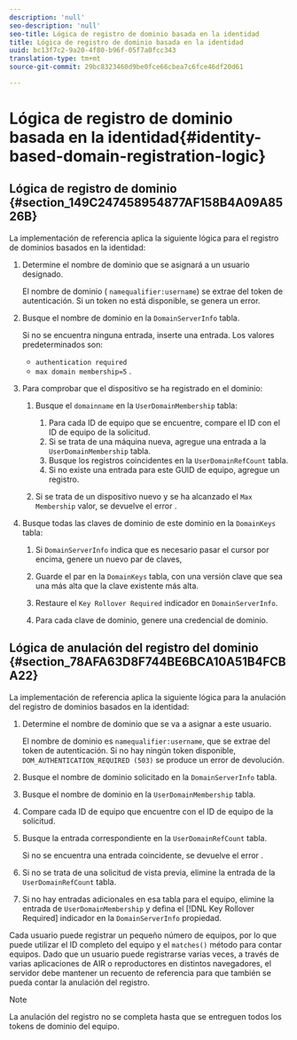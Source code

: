 ```yaml
---
description: 'null'
seo-description: 'null'
seo-title: Lógica de registro de dominio basada en la identidad
title: Lógica de registro de dominio basada en la identidad
uuid: bc13f7c2-9a20-4f80-b96f-05f7a0fcc343
translation-type: tm+mt
source-git-commit: 29bc8323460d9be0fce66cbea7c6fce46df20d61

---
```



# Lógica de registro de dominio basada en la identidad{#identity-based-domain-registration-logic}

## Lógica de registro de dominio {#section_149C247458954877AF158B4A09A8526B}

La implementación de referencia aplica la siguiente lógica para el registro de dominios basados en la identidad:

1. Determine el nombre de dominio que se asignará a un usuario designado.

   El nombre de dominio ( `namequalifier:username`) se extrae del token de autenticación. Si un token no está disponible, se genera un error.
1. Busque el nombre de dominio en la `DomainServerInfo` tabla.

   Si no se encuentra ninguna entrada, inserte una entrada. Los valores predeterminados son:

   * `authentication required`
   * `max domain membership=5`
   .

1. Para comprobar que el dispositivo se ha registrado en el dominio:

   1. Busque el `domainname` en la `UserDomainMembership` tabla:

      1. Para cada ID de equipo que se encuentre, compare el ID con el ID de equipo de la solicitud.
      1. Si se trata de una máquina nueva, agregue una entrada a la `UserDomainMembership` tabla.
      1. Busque los registros coincidentes en la `UserDomainRefCount` tabla.
      1. Si no existe una entrada para este GUID de equipo, agregue un registro.
   1. Si se trata de un dispositivo nuevo y se ha alcanzado el `Max Membership` valor, se devuelve el error .


1. Busque todas las claves de dominio de este dominio en la `DomainKeys` tabla:

   1. Si `DomainServerInfo` indica que es necesario pasar el cursor por encima, genere un nuevo par de claves,
   1. Guarde el par en la `DomainKeys` tabla, con una versión clave que sea una más alta que la clave existente más alta.
   1. Restaure el `Key Rollover Required` indicador en `DomainServerInfo`.

   1. Para cada clave de dominio, genere una credencial de dominio.

## Lógica de anulación del registro del dominio {#section_78AFA63D8F744BE6BCA10A51B4FCBA22}

La implementación de referencia aplica la siguiente lógica para la anulación del registro de dominios basados en la identidad:

1. Determine el nombre de dominio que se va a asignar a este usuario.

   El nombre de dominio es `namequalifier:username`, que se extrae del token de autenticación. Si no hay ningún token disponible, `DOM_AUTHENTICATION_REQUIRED (503)` se produce un error de devolución.
1. Busque el nombre de dominio solicitado en la `DomainServerInfo` tabla.
1. Busque el nombre de dominio en la `UserDomainMembership` tabla.
1. Compare cada ID de equipo que encuentre con el ID de equipo de la solicitud.
1. Busque la entrada correspondiente en la `UserDomainRefCount` tabla.

   Si no se encuentra una entrada coincidente, se devuelve el error .

1. Si no se trata de una solicitud de vista previa, elimine la entrada de la `UserDomainRefCount` tabla.
1. Si no hay entradas adicionales en esa tabla para el equipo, elimine la entrada de `UserDomainMembership` y defina el [!DNL Key Rollover Required] indicador en la `DomainServerInfo` propiedad.

Cada usuario puede registrar un pequeño número de equipos, por lo que puede utilizar el ID completo del equipo y el `matches()` método para contar equipos. Dado que un usuario puede registrarse varias veces, a través de varias aplicaciones de AIR o reproductores en distintos navegadores, el servidor debe mantener un recuento de referencia para que también se pueda contar la anulación del registro.

>[!NOTE]
>
>La anulación del registro no se completa hasta que se entreguen todos los tokens de dominio del equipo.

